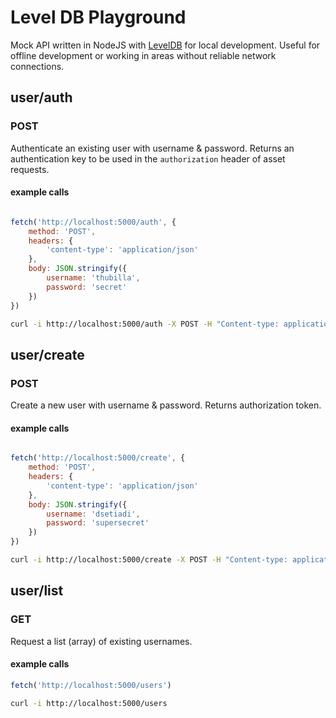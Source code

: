 # Level DB Playground 

Mock API written in NodeJS with [LevelDB](https://github.com/Level/level) for local development. 
Useful for offline development or working in areas without reliable network connections.

## user/auth

### POST

Authenticate an existing user with username & password. Returns an authentication key to be used in the `authorization` header of asset requests.

#### example calls

```js

fetch('http://localhost:5000/auth', {
	method: 'POST',
	headers: {
		'content-type': 'application/json'
	},
	body: JSON.stringify({
		username: 'thubilla',
		password: 'secret'
	})
})
```

```sh
curl -i http://localhost:5000/auth -X POST -H "Content-type: application/json" -d '{ "username": "thubilla", "password": "secret" }'
```

## user/create

### POST

Create a new user with username & password. Returns authorization token.

#### example calls

```js

fetch('http://localhost:5000/create', {
	method: 'POST',
	headers: {
		'content-type': 'application/json'
	},
	body: JSON.stringify({
		username: 'dsetiadi',
		password: 'supersecret'
	})
})
```

```sh
curl -i http://localhost:5000/create -X POST -H "Content-type: application/json" -d '{ "username": "dsetiadi", "password": "supersecret" }'
```

## user/list

### GET 

Request a list (array)  of existing usernames.

#### example calls

```js
fetch('http://localhost:5000/users')
```

```sh
curl -i http://localhost:5000/users
```

